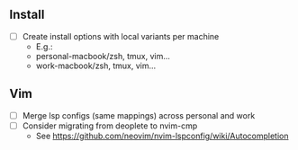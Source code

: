 ## Install

-   [ ] Create install options with local variants per machine
    -   E.g.:
    -   personal-macbook/zsh, tmux, vim...
    -   work-macbook/zsh, tmux, vim...

## Vim

-   [ ] Merge lsp configs (same mappings) across personal and work
-   [ ] Consider migrating from deoplete to nvim-cmp
    -   See https://github.com/neovim/nvim-lspconfig/wiki/Autocompletion
